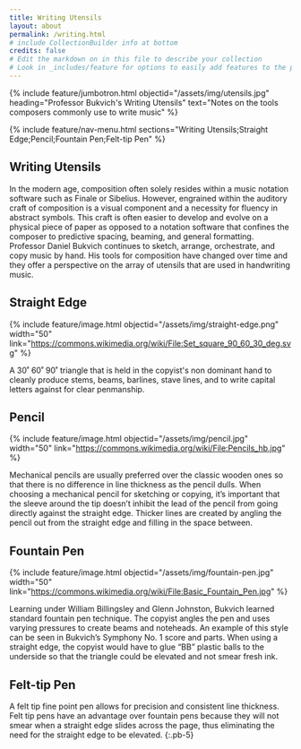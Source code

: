 ```yaml
---
title: Writing Utensils
layout: about
permalink: /writing.html
# include CollectionBuilder info at bottom
credits: false
# Edit the markdown on in this file to describe your collection
# Look in _includes/feature for options to easily add features to the page
---
```


{% include feature/jumbotron.html objectid="/assets/img/utensils.jpg" heading="Professor Bukvich's Writing Utensils" text="Notes on the tools composers commonly use to write music" %} 

{% include feature/nav-menu.html sections="Writing Utensils;Straight Edge;Pencil;Fountain Pen;Felt-tip Pen" %}

## Writing Utensils

In the modern age, composition often solely resides within a music notation software such as Finale or Sibelius. However, engrained within the auditory craft of composition is a visual component and a necessity for fluency in abstract symbols. This craft is often easier to develop and evolve on a physical piece of paper as opposed to a notation software that confines the composer to predictive spacing, beaming, and general formatting. Professor Daniel Bukvich continues to sketch, arrange, orchestrate, and copy music by hand. His tools for composition have changed over time and they offer a perspective on the array of utensils that are used in handwriting music.

## Straight Edge

<!-- image CC BY-SA 4.0 https://creativecommons.org/licenses/by-sa/4.0/ via Wikimedia Commons  -->

{% include feature/image.html objectid="/assets/img/straight-edge.png" width="50" link="https://commons.wikimedia.org/wiki/File:Set_square_90_60_30_deg.svg" %}

A 30˚ 60˚ 90˚ triangle that is held in the copyist's non dominant hand to cleanly produce stems, beams, barlines, stave lines, and to write capital letters against for clear penmanship.

## Pencil

<!-- image CC BY-SA 4.0 https://creativecommons.org/licenses/by-sa/4.0/ via Wikimedia Commons  -->

{% include feature/image.html objectid="/assets/img/pencil.jpg" width="50" link="https://commons.wikimedia.org/wiki/File:Pencils_hb.jpg" %}

Mechanical pencils are usually preferred over the classic wooden ones so that there is no difference in line thickness as the pencil dulls. When choosing a mechanical pencil for sketching or copying, it’s important that the sleeve around the tip doesn’t inhibit the lead of the pencil from going directly against the straight edge. Thicker lines are created by angling the pencil out from the straight edge and filling in the space between. 

## Fountain Pen 

<!-- image creator A. Scott Fulkerson, CC BY-SA 4.0 https://creativecommons.org/licenses/by-sa/4.0/ via Wikimedia Commons -->

{% include feature/image.html objectid="/assets/img/fountain-pen.jpg" width="50" link="https://commons.wikimedia.org/wiki/File:Basic_Fountain_Pen.jpg" %}

Learning under William Billingsley and Glenn Johnston, Bukvich learned standard fountain pen technique. The copyist angles the pen and uses varying pressures to create beams and noteheads. An example of this style can be seen in Bukvich’s Symphony No. 1 score and parts. When using a straight edge, the copyist would have to glue “BB” plastic balls to the underside so that the triangle could be elevated and not smear fresh ink.

## Felt-tip Pen

A felt tip fine point pen allows for precision and consistent line thickness. Felt tip pens have an advantage over fountain pens because they will not smear when a straight edge slides across the page, thus eliminating the need for the straight edge to be elevated. 
{:.pb-5}

